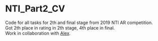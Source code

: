 # NTI_Part2_CV
Code for all tasks for 2th and final stage from 2019 NTI AR competition. <br />
Got 2th place in rating in 2th stage, 4th place in final. <br />
Work in collaboration with [Alex](https://github.com/Alex011505).
